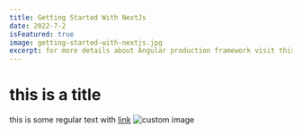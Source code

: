 ```yaml
---
title: Getting Started With NextJs
date: 2022-7-2
isFeatured: true
image: getting-started-with-nextjs.jpg
excerpt: for more details about Angular production framework visit this site
---
```


# this is a title

this is some regular text with [link](https://google.com)
![custom image](reactjs.jpg)